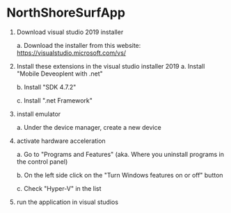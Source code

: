 # NorthShoreSurfApp

1. Download visual studio 2019 installer

	a. Download the installer from this website: https://visualstudio.microsoft.com/vs/

2. Install these extensions in the visual studio installer 2019
	a. Install "Mobile Deveoplent with .net"

	b. Install "SDK 4.7.2"

	c. Install ".net Framework"

3. install emulator

	a. Under the device manager, create a new device

4. activate hardware acceleration

	a. Go to "Programs and Features" (aka. Where you uninstall programs in the control panel)

	b. On the left side click on the "Turn Windows features on or off" button

	c. Check "Hyper-V" in the list

5. run the application in visual studios
